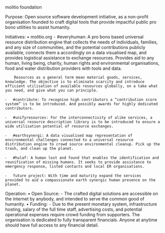 molitio foundation

Purpose: Open source software development initiative, as a non-profit organisation founded to craft digital tools that provide impactful public pro bono utilities to assist humanity.

Initiatives: 
	•	  molitio.org
	⁃	#everyhuman: A pro bono based universal resource distribution engine that collects the needs of individuals, families, and any size of communities, and the potential contributions publicly available, connects them a accordingly on a data visualised map, and provides logistical assistance to exchange resources. Provides aid to any human, living being, charity, human rights and environmental organisations, food and water distribution providers with tools and data. 

		Resources as a general term mean material goods, services, knowledge. The objective is to eliminate scarcity and introduce efficient utilisation of available resources globally, on a take what you need, and give what you can principle.

	⁃	#contribute: To recognise high contributors a “contribution score system” is to be introduced. And possibly awards for highly dedicated contributors.

	⁃	#unifyresources: For the interconnectivity of alike services, a universal resource description library is to be introduced to ensure a wide utilisation potential of resource exchanges.   

	⁃	#earthsynergi: A data visualised map representation of environmental challenges connected to a universal resource distribution engine to crowd source environmental cleanup. Pick up the trash, and clean up the planet.

	⁃	#hulaf: A human lost and found that enables the identification and reunification of missing humans. It seeks to provide assistance to emergency response, listed contacts and local ER organisations. 

	⁃	future project: With time and maturity expand the services provided to aid a compassionate earth synergic human presence on the planet.	 

Operation:
	•	Open Source:
	⁃	The crafted digital solutions are accessible on the internet by anybody, and intended to serve the common good of humanity.
	•	Funding:
	⁃	Due to the present monetary system, infrastructure hosting, salary of the full time staff, advertising costs, and potential operational expenses require crowd funding from supporters. The organisation is dedicated to fully transparent financials. Anyone at anytime should have full access to any financial detail.  

